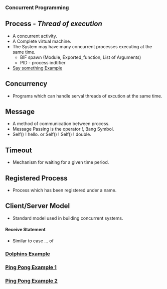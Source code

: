 ### Concurrent Programming

## Process - _Thread of execution_ 
* A concurrent activity. 
* A Complete virtual machine. 
* The System may have many concurrent processes executing at the same time.
  * BIF spawn (Module, Exported_function, List of Arguments) 
  * PID - process indtifier
* [Say something Example](https://github.com/weihuang023/Erlang-Projects/edit/master/tut14.erl)

## Concurrency 
* Programs which can handle serval threads of excution at the same time.

## Message
* A method of communication between process.
* Message Passing is the operator !, Bang Symbol. 
* Self() ! hello. or Self() ! Self() ! double. 

## Timeout 
* Mechanism for waiting for a given time period.

## Registered Process 
* Process which has been registered under a name.

## Client/Server Model 
* Standard model used in building concurrent systems.

#### Receive Statement 
* Similar to case ... of
### [Dolphins Example](https://github.com/weihuang023/Erlang-Projects/blob/master/dolphins.erl)
### [Ping Pong Example 1](https://github.com/weihuang023/Erlang-Projects/blob/master/tut15.erl)
### [Ping Pong Example 2](https://github.com/weihuang023/Erlang-Projects/blob/master/tut16.erl)


